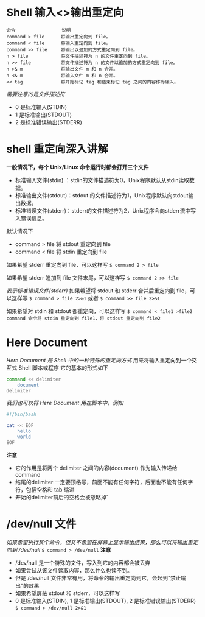 # Shell 输入<>输出重定向
```note
命令                 说明
command > file      将输出重定向到 file。
command < file      将输入重定向到 file。
command >> file     将输出以追加的方式重定向到 file。
n > file            将文件描述符为 n 的文件重定向到 file。
n >> file           将文件描述符为 n 的文件以追加的方式重定向到 file。
n >& m              将输出文件 m 和 n 合并。
n <& m              将输入文件 m 和 n 合并。
<< tag              将开始标记 tag 和结束标记 tag 之间的内容作为输入。
```
*需要注意的是文件描述符*
+ 0 是标准输入(STDIN)
+ 1 是标准输出(STDOUT)
+ 2 是标准错误输出(STDERR)





# shell 重定向深入讲解
**一般情况下，每个 Unix/Linux 命令运行时都会打开三个文件**
+ 标准输入文件(stdin) ：stdin的文件描述符为0，Unix程序默认从stdin读取数据。
+ 标准输出文件(stdout)：stdout 的文件描述符为1，Unix程序默认向stdout输出数据。
+ 标准错误文件(stderr)：stderr的文件描述符为2，Unix程序会向stderr流中写入错误信息。

默认情况下
+ command > file 将 stdout 重定向到 file
+ command < file 将 stdin  重定向到 file

如果希望 stderr 重定向到 file，可以这样写
`$ command 2 > file`

如果希望 stderr 追加到 file 文件末尾，可以这样写
`$ command 2 >> file`

*表示标准错误文件(stderr)*
如果希望将 stdout 和 stderr 合并后重定向到 file，可以这样写
`$ command > file 2>&1`
或者
`$ command >> file 2>&1`

如果希望对 stdin 和 stdout 都重定向，可以这样写
`$ command < file1 >file2`
`command 命令将 stdin 重定向到 file1，将 stdout 重定向到 file2`




# Here Document
*Here Document 是 Shell 中的一种特殊的重定向方式*
用来将输入重定向到一个交互式 Shell 脚本或程序
它的基本的形式如下
```bash
command << delimiter
    document
delimiter
```
*我们也可以将 Here Document 用在脚本中，例如*
```bash
#!/bin/bash

cat << EOF
    hello
    world
EOF
```
**注意**
+ 它的作用是将两个 delimiter 之间的内容(document) 作为输入传递给 command
+ 结尾的delimiter 一定要顶格写，前面不能有任何字符，后面也不能有任何字符，包括空格和 tab 缩进
+ 开始的delimiter前后的空格会被忽略掉`




# /dev/null 文件
*如果希望执行某个命令，但又不希望在屏幕上显示输出结果，那么可以将输出重定向到 /dev/null*
`$ command > /dev/null`
**注意**
+ /dev/null 是一个特殊的文件，写入到它的内容都会被丢弃
+ 如果尝试从该文件读取内容，那么什么也读不到。
+ 但是 /dev/null 文件非常有用，将命令的输出重定向到它，会起到"禁止输出"的效果
+ 如果希望屏蔽 stdout 和 stderr，可以这样写
+ 0 是标准输入(STDIN), 1 是标准输出(STDOUT), 2 是标准错误输出(STDERR)
`$ command > /dev/null 2>&1`

















